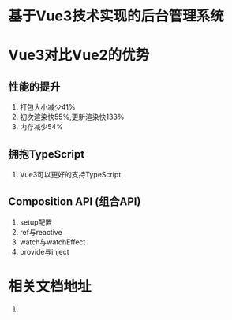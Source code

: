 # 基于Vue3技术实现的后台管理系统

# Vue3对比Vue2的优势
  ## 性能的提升
  1. 打包大小减少41%
  2. 初次渲染快55%,更新渲染快133%
  3. 内存减少54%

  ## 拥抱TypeScript
  1. Vue3可以更好的支持TypeScript

  ## Composition API (组合API)
  1. setup配置
  2. ref与reactive
  3. watch与watchEffect
  4. provide与inject


# 相关文档地址
  1. 
